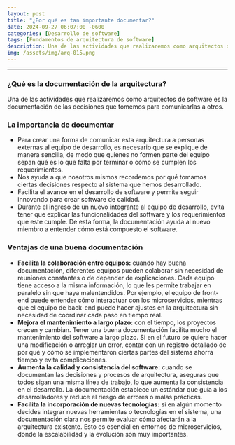 ```yaml
---
layout: post
title: "¿Por qué es tan importante documentar?"
date: 2024-09-27 06:07:00 -0600
categories: [Desarrollo de software]
tags: [Fundamentos de arquitectura de software]
description: Una de las actividades que realizaremos como arquitectos de software es la documentación de las decisiones que tomemos para comunicarlas a otros.....
img: /assets/img/arq-015.png
---
```


---

### ¿Qué es la documentación de la arquitectura?

Una de las actividades que realizaremos como arquitectos de software es la documentación de las decisiones que tomemos para comunicarlas a otros.

### La importancia de documentar
- Para crear una forma de comunicar esta arquitectura a personas externas al equipo de desarrollo, es necesario que se explique de manera sencilla, de modo que quienes no formen parte del equipo sepan qué es lo que falta por terminar o cómo se cumplen los requerimientos.
- Nos ayuda a que nosotros mismos recordemos por qué tomamos ciertas decisiones respecto al sistema que hemos desarrollado.
- Facilita el avance en el desarrollo de software y permite seguir innovando para crear software de calidad.
- Durante el ingreso de un nuevo integrante al equipo de desarrollo, evita tener que explicar las funcionalidades del software y los requerimientos que este cumple. De esta forma, la documentación ayuda al nuevo miembro a entender cómo está compuesto el software.

### Ventajas de una buena documentación

- **Facilita la colaboración entre equipos:** cuando hay buena documentación, diferentes equipos pueden colaborar sin necesidad de reuniones constantes o de depender de explicaciones. Cada equipo tiene acceso a la misma información, lo que les permite trabajar en paralelo sin que haya malentendidos. Por ejemplo, el equipo de front-end puede entender cómo interactuar con los microservicios, mientras que el equipo de back-end puede hacer ajustes en la arquitectura sin necesidad de coordinar cada paso en tiempo real.
- **Mejora el mantenimiento a largo plazo:** con el tiempo, los proyectos crecen y cambian. Tener una buena documentación facilita mucho el mantenimiento del software a largo plazo. Si en el futuro se quiere hacer una modificación o arreglar un error, contar con un registro detallado de por qué y cómo se implementaron ciertas partes del sistema ahorra tiempo y evita complicaciones.
- **Aumenta la calidad y consistencia del software:** cuando se documentan las decisiones y procesos de arquitectura, aseguras que todos sigan una misma línea de trabajo, lo que aumenta la consistencia en el desarrollo. La documentación establece un estándar que guía a los desarrolladores y reduce el riesgo de errores o malas prácticas.
- **Facilita la incorporación de nuevas tecnologías:** si en algún momento decides integrar nuevas herramientas o tecnologías en el sistema, una documentación clara nos permite evaluar cómo afectarán a la arquitectura existente. Esto es esencial en entornos de microservicios, donde la escalabilidad y la evolución son muy importantes.

